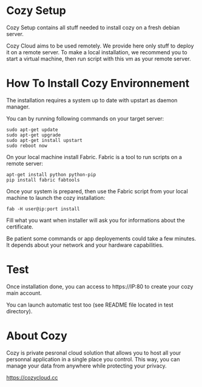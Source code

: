 # Cozy Setup

Cozy Setup contains all stuff needed to install cozy on a fresh debian server.

Cozy Cloud aims to be used remotely. We provide here only stuff to deploy
it on a remote server. To make a local installation, we recommend you to start a
virtual machine, then run script with this vm as your remote server.

# How To Install Cozy Environnement

The installation requires a system up to date with upstart as daemon manager.

You can by running following commands on your target server:

    sudo apt-get update  
    sudo apt-get upgrade  
    sudo apt-get install upstart  
    sudo reboot now  

On your local machine install Fabric. Fabric is a tool to run scripts on a 
remote server:

    apt-get install python python-pip
    pip install fabric fabtools

Once your system is prepared, then use the Fabric script from your local
machine to launch the cozy installation:

    fab -H user@ip:port install

Fill what you want when installer will ask you for informations about the
certificate. 

Be patient some commands or app deployements could take a few minutes. It 
depends about your network and your hardware capabilities.

# Test 

Once installation done, you can access to https://IP:80 to create your cozy
main account.

You can launch automatic test too (see README file located in test directory).

# About Cozy

Cozy is private pesronal cloud solution that allows you to host all your 
personnal application in a single place you control. 
This way, you can manage your data from anywhere while protecting your privacy.

https://cozycloud.cc

